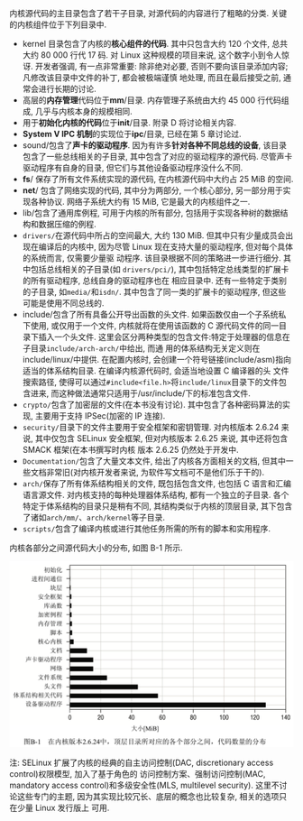 
内核源代码的主目录包含了若干子目录, 对源代码的内容进行了粗略的分类. 关键的内核组件位于下列目录中.

- kernel 目录包含了内核的**核心组件的代码**. 其中只包含大约 120 个文件, 总共大约 80 000 行代 17 码. 对 Linux 这种规模的项目来说, 这个数字小到令人惊讶. 开发者强调, 有一点非常重要: 除非绝对必要, 否则不要向该目录添加内容;凡修改该目录中文件的补丁, 都会被极端谨慎 地处理, 而且在最后接受之前, 通常会进行长期的讨论.
- 高层的**内存管理**代码位于**mm**/目录. 内存管理子系统由大约 45 000 行代码组成, 几乎与内核本身的规模相同.
- 用于**初始化内核的代码**位于**init**/目录. 附录 D 将讨论相关内容.
- **System V IPC 机制**的实现位于**ipc**/目录, 已经在第 5 章讨论过.
- sound/包含了**声卡的驱动程序**. 因为有许多**针对各种不同总线的设备**, 该目录包含了一些总线相关的子目录, 其中包含了对应的驱动程序的源代码. 尽管声卡驱动程序有自身的目录,  但它们与其他设备驱动程序没什么不同.
- **fs**/ 保存了所有文件系统实现的源代码, 在内核源代码中大约占 25 MiB 的空间.
- **net**/ 包含了网络实现的代码, 其中分为两部分, 一个核心部分, 另一部分用于实现各种协议. 网络子系统大约有 15 MiB, 它是最大的内核组件之一.
- lib/包含了通用库例程, 可用于内核的所有部分, 包括用于实现各种树的数据结构和数据压缩的例程.
- `drivers/`在源代码中所占的空间最大, 大约 130 MiB. 但其中只有少量成员会出现在编译后的内核中, 因为尽管 Linux 现在支持大量的驱动程序, 但对每个具体的系统而言, 仅需要少量驱 动程序. 该目录根据不同的策略进一步进行细分. 其中包括总线相关的子目录(如 `drivers/pci/`), 其中包括特定总线类型的扩展卡的所有驱动程序, 总线自身的驱动程序也在 相应目录中. 还有一些特定于类别的子目录, 如`media/`和`isdn/`. 其中包含了同一类的扩展卡的驱动程序, 但这些可能是使用不同总线的.
- include/包含了所有具备公开导出函数的头文件. 如果函数仅由一个子系统私下使用, 或仅用于一个文件, 内核就将在使用该函数的 C 源代码文件的同一目录下插入一个头文件. 这里会区分两种类型的包含文件:特定于处理器的信息在子目录`include/arch-arch/`中给出, 而通 用的体系结构无关定义则在 include/linux/中提供. 在配置内核时, 会创建一个符号链接(include/asm)指向适当的体系结构目录. 在编译内核源代码时, 会适当地设置 C 编译器的头 文件搜索路径, 使得可以通过`#include<file.h>`将`include/linux`目录下的文件包含进来,  而这种做法通常只适用于/usr/include/下的标准包含文件.
- `crypto/`包含了加密层的文件(在本书没有讨论). 其中包含了各种密码算法的实现, 主要用于支持 IPSec(加密的 IP 连接).
- `security/`目录下的文件主要用于安全框架和密钥管理. 对内核版本 2.6.24 来说, 其中仅包含 SELinux 安全框架, 但对内核版本 2.6.25 来说, 其中还将包含 SMACK 框架(在本书撰写时内核 版本 2.6.25 仍然处于开发中.
- `Documentation/`包含了大量文本文件, 给出了内核各方面相关的文档, 但其中一些文档非常旧(对内核开发者来说, 为软件写文档可不是他们乐于干的).
- `arch/`保存了所有体系结构相关的文件, 既包括包含文件, 也包括 C 语言和汇编语言源文件.  对内核支持的每种处理器体系结构, 都有一个独立的子目录. 各个特定于体系结构的目录只是稍有不同, 其结构类似于内核的顶层目录, 其下包含了诸如`arch/mm/`、`arch/kernel`等子目录.
- `scripts/`包含了编译内核或进行其他任务所需的所有的脚本和实用程序.

内核各部分之间源代码大小的分布, 如图 B-1 所示.

![2020-01-25-18-54-45.png](./images/2020-01-25-18-54-45.png)

注: SELinux 扩展了内核的经典的自主访问控制(DAC, discretionary access control)权限模型, 加入了基于角色的 访问控制方案、强制访问控制(MAC, mandatory access control)和多级安全性(MLS, multilevel security).  这里不讨论这些专门的主题, 因为其实现比较冗长、底层的概念也比较复杂, 相关的选项只在少量 Linux 发行版上 可用.